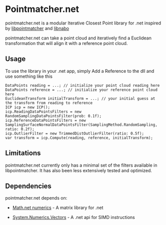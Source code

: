 Pointmatcher.net
================

pointmatcher.net is a modular Iterative Closest Point library for .net inspired by
[libpointmatcher](https://github.com/ethz-asl/libpointmatcher) and [libnabo](https://github.com/ethz-asl/libnabo)

pointmatcher.net can take a point cloud and iteratively find a Euclidean transformation that will align it with a reference point cloud.

Usage
-----
To use the library in your .net app, simply Add a Reference to the dll and use something like this

```
DataPoints reading = ...; // initialize your point cloud reading here
DataPoints reference = ...; // initialize your reference point cloud here
EuclideanTransform initialTransform = ...; // your initial guess at the transform from reading to reference
ICP icp = new ICP();
icp.ReadingDataPointsFilters = new RandomSamplingDataPointsFilter(prob: 0.1f);
icp.ReferenceDataPointsFilters = new SamplingSurfaceNormalDataPointsFilter(SamplingMethod.RandomSampling, ratio: 0.2f);
icp.OutlierFilter = new TrimmedDistOutlierFilter(ratio: 0.5f);
var transform = icp.Compute(reading, reference, initialTransform);
```

Limitations
-----------
pointmatcher.net currently only has a minimal set of the filters available in libpointmatcher. It has also been less extensively tested and optimized.

Dependencies
------------
pointmatcher.net depends on:

 * [Math.net numerics](https://github.com/mathnet/mathnet-numerics) - A matrix library for .net

 * [System.Numerics.Vectors](http://www.nuget.org/packages/System.Numerics.Vectors) - A .net api for SIMD instructions